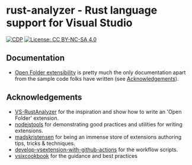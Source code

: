 # rust-analyzer - Rust language support for Visual Studio

[![CDP](https://github.com/kitamstudios/rust-analyzer/actions/workflows/cdp.yml/badge.svg)](https://github.com/kitamstudios/rust-analyzer/actions/workflows/cdp.yml)  [![License: CC BY-NC-SA 4.0](https://img.shields.io/badge/License-CC%20BY--NC--SA%204.0-lightgrey.svg)](https://creativecommons.org/licenses/by-nc-sa/4.0/)

## Documentation

- [Open Folder extensibility](https://learn.microsoft.com/en-us/visualstudio/extensibility/open-folder?view=vs-2022) is pretty much the only documentation apart from the sample code folks have written (see [Acknowledgements](#Acknowledgements)).

## Acknowledgements

- [VS-RustAnalyzer](https://github.com/cchharris/VS-RustAnalyzer) for the inspiration and show how to write an 'Open Folder' extension.
- [nodejstools](https://github.com/microsoft/nodejstools/) for demonstrating good practices and utilities for writing extensions.
- [madskristensen](https://github.com/madskristensen) for being an immense store of extensions authoring tips, tricks & techniques.
- [develop-vsextension-with-github-actions](https://cezarypiatek.github.io/post/develop-vsextension-with-github-actions/) for the workflow scripts.
- [vsixcookbook](https://www.vsixcookbook.com/publish/checklist.html) for the guidance and best practices
